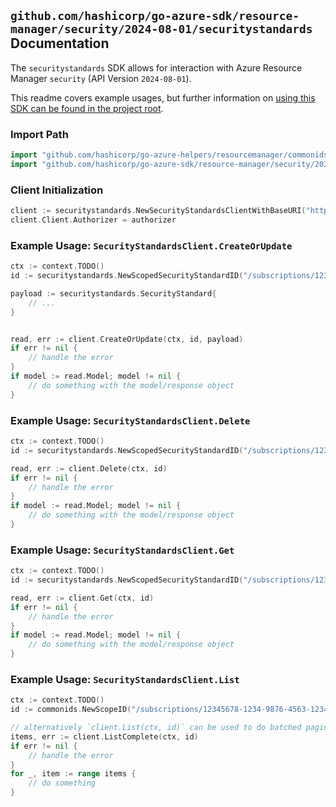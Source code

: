 
## `github.com/hashicorp/go-azure-sdk/resource-manager/security/2024-08-01/securitystandards` Documentation

The `securitystandards` SDK allows for interaction with Azure Resource Manager `security` (API Version `2024-08-01`).

This readme covers example usages, but further information on [using this SDK can be found in the project root](https://github.com/hashicorp/go-azure-sdk/tree/main/docs).

### Import Path

```go
import "github.com/hashicorp/go-azure-helpers/resourcemanager/commonids"
import "github.com/hashicorp/go-azure-sdk/resource-manager/security/2024-08-01/securitystandards"
```


### Client Initialization

```go
client := securitystandards.NewSecurityStandardsClientWithBaseURI("https://management.azure.com")
client.Client.Authorizer = authorizer
```


### Example Usage: `SecurityStandardsClient.CreateOrUpdate`

```go
ctx := context.TODO()
id := securitystandards.NewScopedSecurityStandardID("/subscriptions/12345678-1234-9876-4563-123456789012/resourceGroups/some-resource-group", "standardId")

payload := securitystandards.SecurityStandard{
	// ...
}


read, err := client.CreateOrUpdate(ctx, id, payload)
if err != nil {
	// handle the error
}
if model := read.Model; model != nil {
	// do something with the model/response object
}
```


### Example Usage: `SecurityStandardsClient.Delete`

```go
ctx := context.TODO()
id := securitystandards.NewScopedSecurityStandardID("/subscriptions/12345678-1234-9876-4563-123456789012/resourceGroups/some-resource-group", "standardId")

read, err := client.Delete(ctx, id)
if err != nil {
	// handle the error
}
if model := read.Model; model != nil {
	// do something with the model/response object
}
```


### Example Usage: `SecurityStandardsClient.Get`

```go
ctx := context.TODO()
id := securitystandards.NewScopedSecurityStandardID("/subscriptions/12345678-1234-9876-4563-123456789012/resourceGroups/some-resource-group", "standardId")

read, err := client.Get(ctx, id)
if err != nil {
	// handle the error
}
if model := read.Model; model != nil {
	// do something with the model/response object
}
```


### Example Usage: `SecurityStandardsClient.List`

```go
ctx := context.TODO()
id := commonids.NewScopeID("/subscriptions/12345678-1234-9876-4563-123456789012/resourceGroups/some-resource-group")

// alternatively `client.List(ctx, id)` can be used to do batched pagination
items, err := client.ListComplete(ctx, id)
if err != nil {
	// handle the error
}
for _, item := range items {
	// do something
}
```
